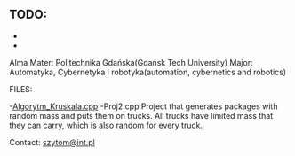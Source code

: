 TODO:
-
-
-
Alma Mater: Politechnika Gdańska(Gdańsk Tech University)
Major: Automatyka, Cybernetyka i robotyka(automation, cybernetics and robotics)

FILES:

-[Algorytm_Kruskala.cpp](https://en.wikipedia.org/wiki/Kruskal%27s_algorithm)
-Proj2.cpp
Project that generates packages with random mass and puts them on trucks. All trucks have limited mass that they can carry, which is also random for every truck.

Contact: szytom@int.pl
